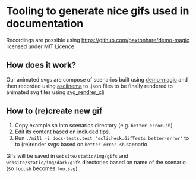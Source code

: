 # Tooling to generate nice gifs used in documentation

Recordings are possible using https://github.com/paxtonhare/demo-magic licensed under MIT Licence

## How does it work?

Our animated svgs are compose of scenarios built using [demo-magic](https://github.com/paxtonhare/demo-magic) and then recorded using [asciinema](https://asciinema.org/) to .json files to be finally rendered to animated svg files using [svg_rendrer_cli](https://github.com/marionebl/svg-term-cli)

## How to (re)create new gif

1. Copy example.sh into scenarios directory (e.g. `better-error.sh`)
2. Edit its content based on included tips.
3. Run `./mill -i docs-tests.test "sclicheck.GifTests.better-error"` to to (re)render svgs based on `better-error.sh` scenario

Gifs will be saved in `website/static/img/gifs` and `website/static/img/dark/gifs` directories based on name of the scenario (so `foo.sh` becomes `foo.svg`)
